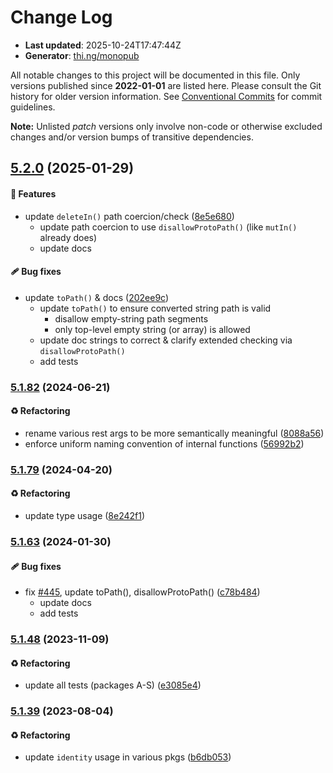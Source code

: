 # Change Log

- **Last updated**: 2025-10-24T17:47:44Z
- **Generator**: [thi.ng/monopub](https://thi.ng/monopub)

All notable changes to this project will be documented in this file.
Only versions published since **2022-01-01** are listed here.
Please consult the Git history for older version information.
See [Conventional Commits](https://conventionalcommits.org/) for commit guidelines.

**Note:** Unlisted _patch_ versions only involve non-code or otherwise excluded changes
and/or version bumps of transitive dependencies.

## [5.2.0](https://github.com/thi-ng/umbrella/tree/@thi.ng/paths@5.2.0) (2025-01-29)

#### 🚀 Features

- update `deleteIn()` path coercion/check ([8e5e680](https://github.com/thi-ng/umbrella/commit/8e5e680))
  - update path coercion to use `disallowProtoPath()` (like `mutIn()` already does)
  - update docs

#### 🩹 Bug fixes

- update `toPath()` & docs ([202ee9c](https://github.com/thi-ng/umbrella/commit/202ee9c))
  - update `toPath()` to ensure converted string path is valid
    - disallow empty-string path segments
    - only top-level empty string (or array) is allowed
  - update doc strings to correct & clarify extended checking via `disallowProtoPath()`
  - add tests

### [5.1.82](https://github.com/thi-ng/umbrella/tree/@thi.ng/paths@5.1.82) (2024-06-21)

#### ♻️ Refactoring

- rename various rest args to be more semantically meaningful ([8088a56](https://github.com/thi-ng/umbrella/commit/8088a56))
- enforce uniform naming convention of internal functions ([56992b2](https://github.com/thi-ng/umbrella/commit/56992b2))

### [5.1.79](https://github.com/thi-ng/umbrella/tree/@thi.ng/paths@5.1.79) (2024-04-20)

#### ♻️ Refactoring

- update type usage ([8e242f1](https://github.com/thi-ng/umbrella/commit/8e242f1))

### [5.1.63](https://github.com/thi-ng/umbrella/tree/@thi.ng/paths@5.1.63) (2024-01-30)

#### 🩹 Bug fixes

- fix [#445](https://github.com/thi-ng/umbrella/issues/445), update toPath(), disallowProtoPath() ([c78b484](https://github.com/thi-ng/umbrella/commit/c78b484))
  - update docs
  - add tests

### [5.1.48](https://github.com/thi-ng/umbrella/tree/@thi.ng/paths@5.1.48) (2023-11-09)

#### ♻️ Refactoring

- update all tests (packages A-S) ([e3085e4](https://github.com/thi-ng/umbrella/commit/e3085e4))

### [5.1.39](https://github.com/thi-ng/umbrella/tree/@thi.ng/paths@5.1.39) (2023-08-04)

#### ♻️ Refactoring

- update `identity` usage in various pkgs ([b6db053](https://github.com/thi-ng/umbrella/commit/b6db053))
